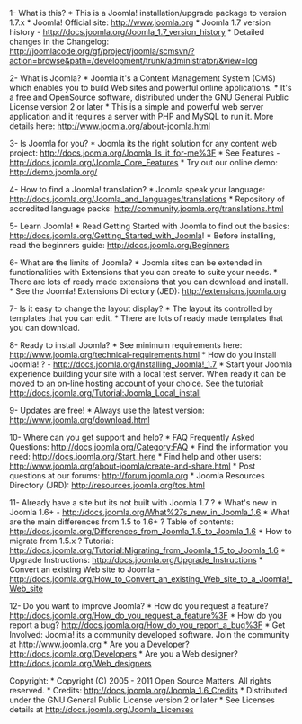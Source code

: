 1- What is this?
    * This is a Joomla! installation/upgrade package to version 1.7.x
    * Joomla! Official site: http://www.joomla.org
    * Joomla 1.7 version history - http://docs.joomla.org/Joomla_1.7_version_history
    * Detailed changes in the Changelog: http://joomlacode.org/gf/project/joomla/scmsvn/?action=browse&path=/development/trunk/administrator/&view=log

2- What is Joomla?
    * Joomla it's a Content Management System (CMS) which enables you to build Web sites and powerful online applications.
    * It's a free and OpenSource software, distributed under the GNU General Public License version 2 or later
    * This is a simple and powerful web server application and it requires a server with PHP and MySQL to run it. 
	More details here: http://www.joomla.org/about-joomla.html

3- Is Joomla for you?
    * Joomla its the right solution for any content web project: http://docs.joomla.org/Joomla_Is_it_for-me%3F
    * See Features - http://docs.joomla.org/Joomla_Core_Features
    * Try out our online demo: http://demo.joomla.org/

4- How to find a Joomla! translation?
    * Joomla speak your language: http://docs.joomla.org/Joomla_and_languages/translations
    * Repository of accredited language packs: http://community.joomla.org/translations.html

5- Learn Joomla!
    * Read Getting Started with Joomla to find out the basics: http://docs.joomla.org/Getting_Started_with_Joomla!
    * Before installing, read the beginners guide: http://docs.joomla.org/Beginners

6- What are the limits of Joomla?
    * Joomla sites can be extended in functionalities with Extensions that you can create to suite your needs.
    * There are lots of ready made extensions that you can download and install.
    * See the Joomla! Extensions Directory (JED): http://extensions.joomla.org

7- Is it easy to change the layout display?
    * The layout its controlled by templates that you can edit.
    * There are lots of ready made templates that you can download.

8- Ready to install Joomla?
    * See minimum requirements here: http://www.joomla.org/technical-requirements.html
    * How do you install Joomla! ? - http://docs.joomla.org/Installing_Joomla!_1.7
    * Start your Joomla experience building your site with a local test server.
	When ready it can be moved to an on-line hosting account of your choice. 
	See the tutorial: http://docs.joomla.org/Tutorial:Joomla_Local_install

9- Updates are free!
    * Always use the latest version: http://www.joomla.org/download.html

10- Where can you get support and help?
    * FAQ Frequently Asked Questions: http://docs.joomla.org/Category:FAQ
    * Find the information you need: http://docs.joomla.org/Start_here
    * Find help and other users: http://www.joomla.org/about-joomla/create-and-share.html
    * Post questions at our forums: http://forum.joomla.org
    * Joomla Resources Directory (JRD): http://resources.joomla.org/tos.html

11- Already have a site but its not built with Joomla 1.7 ?
    * What's new in Joomla 1.6+ - http://docs.joomla.org/What%27s_new_in_Joomla_1.6
    * What are the main differences from 1.5 to 1.6+ ? Table of contents: http://docs.joomla.org/Differences_from_Joomla_1.5_to_Joomla_1.6
    * How to migrate from 1.5.x ? Tutorial: http://docs.joomla.org/Tutorial:Migrating_from_Joomla_1.5_to_Joomla_1.6
    * Upgrade Instructions: http://docs.joomla.org/Upgrade_Instructions
    * Convert an existing Web site to Joomla - http://docs.joomla.org/How_to_Convert_an_existing_Web_site_to_a_Joomla!_Web_site

12- Do you want to improve Joomla?
    * How do you request a feature? http://docs.joomla.org/How_do_you_request_a_feature%3F
    * How do you report a bug? http://docs.joomla.org/How_do_you_report_a_bug%3F
    * Get Involved: Joomla! its a community developed software. Join the community at http://www.joomla.org
    * Are you a Developer? http://docs.joomla.org/Developers
    * Are you a Web designer? http://docs.joomla.org/Web_designers

Copyright:
    * Copyright (C) 2005 - 2011 Open Source Matters. All rights reserved.
    * Credits: http://docs.joomla.org/Joomla_1.6_Credits
    * Distributed under the GNU General Public License version 2 or later
    * See Licenses details at http://docs.joomla.org/Joomla_Licenses
